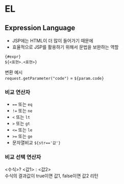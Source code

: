 # EL
## Expression Language
- JSP에는 HTML이 더 많이 들어가기 때문에
- 효율적으로 JSP를 활용하기 위해서 문법을 보완하는 역할
  
`{#expr}` <br>
`${<표현>.<표현>}`

변환 예시
<br>
`request.getParameter("code")` = `${param.code}` <br>

### 비교 연산자
- `==` 또는 `eq`
- `!=` 또는 `ne`
- `<` 또는 `lt`
- `>` 또는 `gt`
- `<=` 또는 `le`
- `>=` 또는 `ge`
- 문자열비교 `${str=='값'}`
  <br>

### 비교 선택 연산자
<수식>? <값1> : <값2>
<br>
수식의 결과값이 true이면 값1, false이면 값2 리턴




